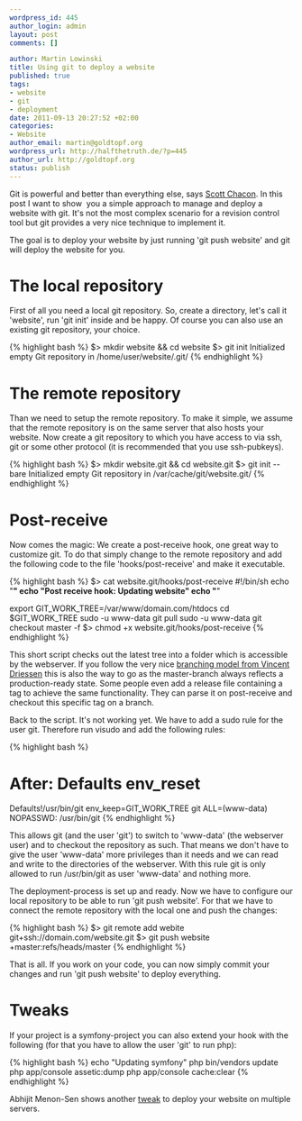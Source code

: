 ```yaml
--- 
wordpress_id: 445
author_login: admin
layout: post
comments: []

author: Martin Lowinski
title: Using git to deploy a website
published: true
tags: 
- website
- git
- deployment
date: 2011-09-13 20:27:52 +02:00
categories: 
- Website
author_email: martin@goldtopf.org
wordpress_url: http://halfthetruth.de/?p=445
author_url: http://goldtopf.org
status: publish
---
```

Git is powerful and better than everything else, says <a href="http://whygitisbetterthanx.com/">Scott Chacon</a>. In this post I want to show&nbsp; you a simple approach to manage and deploy a website with git. It's not the most complex scenario for a revision control tool but git provides a very nice technique to implement it.

The goal is to deploy your website by just running 'git push website' and git will deploy the website for you.
<h1>The local repository</h1>
First of all you need a local git repository. So, create a directory, let's call it 'website', run 'git init' inside and be happy. Of course you can also use an existing git repository, your choice.

{% highlight bash %}
$> mkdir website && cd website
$> git init
Initialized empty Git repository in /home/user/website/.git/
{% endhighlight %}

<h1>The remote repository</h1>
Than we need to setup the remote repository. To make it simple, we assume that the remote repository is on the same server that also hosts your website. Now create a git repository to which you have access to via ssh, git or some other protocol (it is recommended that you use ssh-pubkeys).

{% highlight bash %}
$> mkdir website.git && cd website.git
$> git init --bare
Initialized empty Git repository in /var/cache/git/website.git/
{% endhighlight %}

<h1>Post-receive</h1>
Now comes the magic: We create a post-receive hook, one great way to customize git. To do that simply change to the remote repository and add the following code to the file 'hooks/post-receive' and make it executable.

{% highlight bash %}
$> cat website.git/hooks/post-receive
#!/bin/sh
echo "********************"
echo "Post receive hook: Updating website"
echo "********************"

export GIT_WORK_TREE=/var/www/domain.com/htdocs
cd $GIT_WORK_TREE
sudo -u www-data git pull
sudo -u www-data git checkout master -f
$> chmod +x website.git/hooks/post-receive
{% endhighlight %}

This short script checks out the latest tree into a folder which is accessible by the webserver. If you follow the very nice <a title="A successful git branching model" href="http://nvie.com/posts/a-successful-git-branching-model/" target="_blank">branching model from Vincent Driessen</a> this is also the way to go as the master-branch always reflects a production-ready state. Some people even add a release file containing a tag to achieve the same functionality. They can parse it on post-receive and checkout this specific tag on a branch.

Back to the script. It's not working yet. We have to add a sudo rule for the user git. Therefore run visudo and add the following rules:

{% highlight bash %}
# After: Defaults env_reset
Defaults!/usr/bin/git env_keep=GIT_WORK_TREE
git ALL=(www-data) NOPASSWD: /usr/bin/git
{% endhighlight %}

This allows git (and the user 'git') to switch to 'www-data' (the webserver user) and to checkout the repository as such. That means we don't have to give the user 'www-data' more privileges than it needs and we can read and write to the directories of the webserver. With this rule git is only allowed to run /usr/bin/git as user 'www-data' and nothing more.

The deployment-process is set up and ready. Now we have to configure our local repository to be able to run 'git push website'. For that we have to connect the remote repository with the local one and push the changes:

{% highlight bash %}
$> git remote add webite git+ssh://domain.com/website.git
$> git push website +master:refs/heads/master
{% endhighlight %}

That is all. If you work on your code, you can now simply commit your changes and run 'git push website' to deploy everything.
<h1>Tweaks</h1>
If your project is a symfony-project you can also extend your hook with the following (for that you have to allow the user 'git' to run php):

{% highlight bash %}
echo "Updating symfony"
php bin/vendors update
php app/console assetic:dump
php app/console cache:clear
{% endhighlight %}

Abhijit Menon-Sen shows another <a href="http://toroid.org/ams/git-website-howto">tweak</a> to deploy your website on multiple servers.

